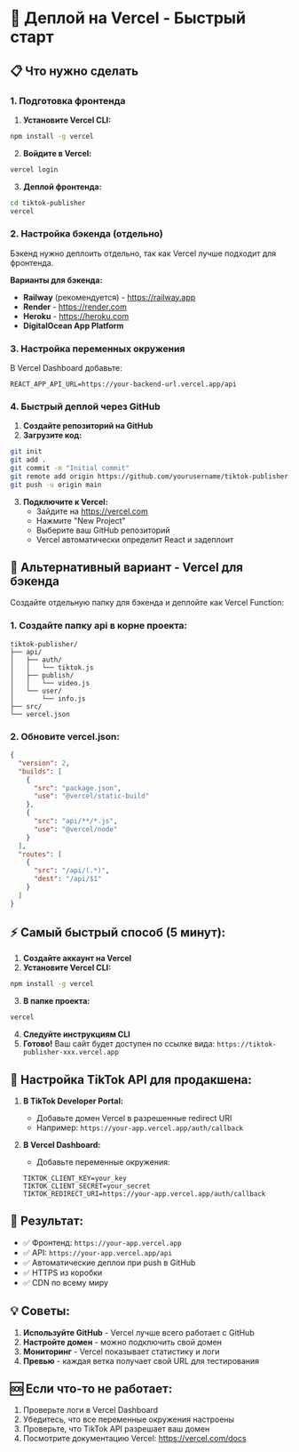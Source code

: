 # 🚀 Деплой на Vercel - Быстрый старт

## 📋 Что нужно сделать

### 1. **Подготовка фронтенда**

1. **Установите Vercel CLI:**
```bash
npm install -g vercel
```

2. **Войдите в Vercel:**
```bash
vercel login
```

3. **Деплой фронтенда:**
```bash
cd tiktok-publisher
vercel
```

### 2. **Настройка бэкенда (отдельно)**

Бэкенд нужно деплоить отдельно, так как Vercel лучше подходит для фронтенда.

**Варианты для бэкенда:**
- **Railway** (рекомендуется) - https://railway.app
- **Render** - https://render.com
- **Heroku** - https://heroku.com
- **DigitalOcean App Platform**

### 3. **Настройка переменных окружения**

В Vercel Dashboard добавьте:
```
REACT_APP_API_URL=https://your-backend-url.vercel.app/api
```

### 4. **Быстрый деплой через GitHub**

1. **Создайте репозиторий на GitHub**
2. **Загрузите код:**
```bash
git init
git add .
git commit -m "Initial commit"
git remote add origin https://github.com/yourusername/tiktok-publisher.git
git push -u origin main
```

3. **Подключите к Vercel:**
   - Зайдите на https://vercel.com
   - Нажмите "New Project"
   - Выберите ваш GitHub репозиторий
   - Vercel автоматически определит React и задеплоит

## 🔧 **Альтернативный вариант - Vercel для бэкенда**

Создайте отдельную папку для бэкенда и деплойте как Vercel Function:

### 1. **Создайте папку api в корне проекта:**
```
tiktok-publisher/
├── api/
│   ├── auth/
│   │   └── tiktok.js
│   ├── publish/
│   │   └── video.js
│   └── user/
│       └── info.js
├── src/
└── vercel.json
```

### 2. **Обновите vercel.json:**
```json
{
  "version": 2,
  "builds": [
    {
      "src": "package.json",
      "use": "@vercel/static-build"
    },
    {
      "src": "api/**/*.js",
      "use": "@vercel/node"
    }
  ],
  "routes": [
    {
      "src": "/api/(.*)",
      "dest": "/api/$1"
    }
  ]
}
```

## ⚡ **Самый быстрый способ (5 минут):**

1. **Создайте аккаунт на Vercel**
2. **Установите Vercel CLI:**
```bash
npm install -g vercel
```

3. **В папке проекта:**
```bash
vercel
```

4. **Следуйте инструкциям CLI**
5. **Готово!** Ваш сайт будет доступен по ссылке вида: `https://tiktok-publisher-xxx.vercel.app`

## 🔑 **Настройка TikTok API для продакшена:**

1. **В TikTok Developer Portal:**
   - Добавьте домен Vercel в разрешенные redirect URI
   - Например: `https://your-app.vercel.app/auth/callback`

2. **В Vercel Dashboard:**
   - Добавьте переменные окружения:
   ```
   TIKTOK_CLIENT_KEY=your_key
   TIKTOK_CLIENT_SECRET=your_secret
   TIKTOK_REDIRECT_URI=https://your-app.vercel.app/auth/callback
   ```

## 🎯 **Результат:**

- ✅ Фронтенд: `https://your-app.vercel.app`
- ✅ API: `https://your-app.vercel.app/api`
- ✅ Автоматические деплои при push в GitHub
- ✅ HTTPS из коробки
- ✅ CDN по всему миру

## 💡 **Советы:**

1. **Используйте GitHub** - Vercel лучше всего работает с GitHub
2. **Настройте домен** - можно подключить свой домен
3. **Мониторинг** - Vercel показывает статистику и логи
4. **Превью** - каждая ветка получает свой URL для тестирования

## 🆘 **Если что-то не работает:**

1. Проверьте логи в Vercel Dashboard
2. Убедитесь, что все переменные окружения настроены
3. Проверьте, что TikTok API разрешает ваш домен
4. Посмотрите документацию Vercel: https://vercel.com/docs
